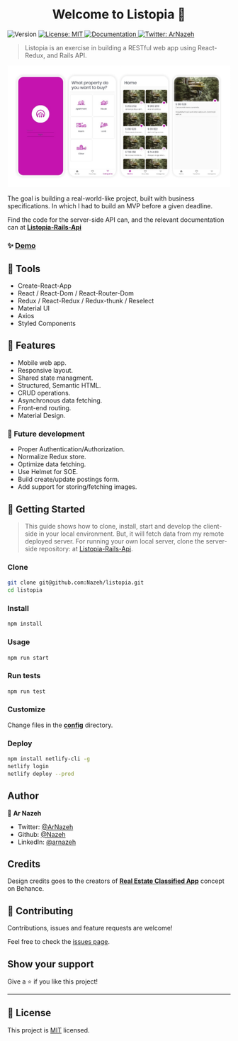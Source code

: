 <h1 align="center">Welcome to Listopia 👋</h1>
<p>
  <img alt="Version" src="https://img.shields.io/badge/version-0.1.0-blue.svg?cacheSeconds=2592000" />
  <a href="https://github.com/Nazeh/listopia/blob/develop/LICENSE" target="_blank">
    <img alt="License: MIT" src="https://img.shields.io/github/license/nazeh/listopia" />
  </a>
    <a href="https://github.com/nazeh/listopia#readme" target="_blank">
    <img alt="Documentation" src="https://img.shields.io/badge/documentation-yes-brightgreen.svg" />
  </a>
  <a href="https://twitter.com/ArNazeh" target="_blank">
    <img alt="Twitter: ArNazeh" src="https://img.shields.io/twitter/follow/ArNazeh.svg?style=social" />
  </a>
</p>

> Listopia is an exercise in building a RESTful web app using React-Redux, and Rails API.

![Listopia Screenshot](docs/ListopiaScreenshot.jpg)

The goal is building a real-world-like project, built with business specifications. In which I had to build an MVP before a given deadline.

Find the code for the server-side API can, and the relevant documentation can at [**Listopia-Rails-Api**](https://github.com/Nazeh/listopia-RailsApi)

### ✨ [Demo](https://listopia.netlify.com/)

## 🔨 Tools

- Create-React-App
- React / React-Dom / React-Router-Dom
- Redux / React-Redux / Redux-thunk / Reselect
- Material UI
- Axios
- Styled Components

## 🎉 Features

- Mobile web app.
- Responsive layout.
- Shared state  managment.
- Structured, Semantic HTML.
- CRUD operations.
- Asynchronous data fetching.
- Front-end routing.
- Material Design.

### 🚧 Future development

- Proper Authentication/Authorization.
- Normalize Redux store.
- Optimize data fetching.
- Use Helmet for SOE.
- Build create/update postings form.
- Add support for storing/fetching images.

## 🚀 Getting Started

> This guide shows how to clone, install, start and develop the client-side in your local environment. But, it will fetch data from my remote deployed server. For running your own local server, clone the server-side repository: at [Listopia-Rails-Api](https://github.com/Nazeh/listopia-RailsApi).

### Clone

```sh
git clone git@github.com:Nazeh/listopia.git
cd listopia
```

### Install

```sh
npm install
```

### Usage

```sh
npm run start
```

### Run tests

```sh
npm run test
```

### Customize

Change files in the [**config**](./src/config/api.js) directory.

### Deploy

```sh
npm install netlify-cli -g
netlify login
netlify deploy --prod
```

## Author

👤 **Ar Nazeh**

* Twitter: [@ArNazeh](https://twitter.com/ArNazeh)
* Github: [@Nazeh](https://github.com/Nazeh)
* LinkedIn: [@arnazeh](https://linkedin.com/in/arnazeh)

## Credits

Design credits goes to the creators of [**Real Estate Classified App**]( https://www.behance.net/gallery/73279743/Real-Estate-Classified-App ) concept on Behance.

## 🤝 Contributing

Contributions, issues and feature requests are welcome!

Feel free to check the [issues page](/issues/).

## Show your support

Give a ⭐️ if you like this project!

***

## 📝 License

This project is [MIT](https://github.com/Nazeh/listopia/blob/develop/LICENSE) licensed.
